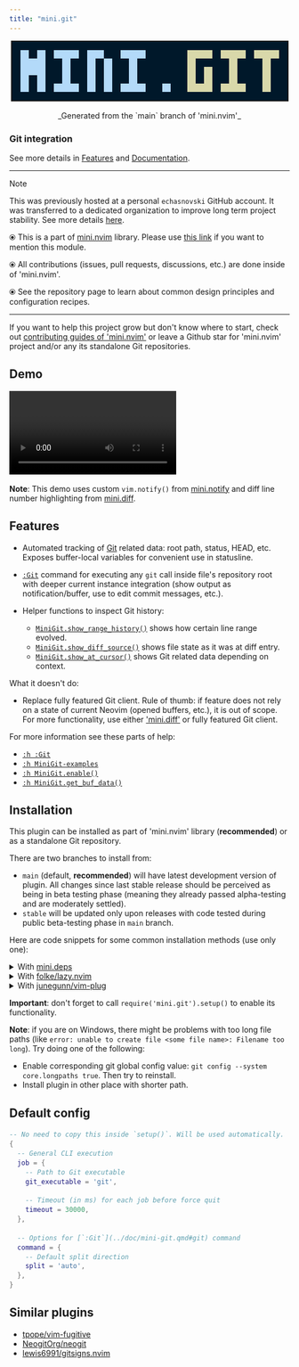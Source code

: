 ```yaml
---
title: "mini.git"
---
```


<p align="center"> <img src="https://github.com/nvim-mini/assets/blob/main/logo-2/logo-git_readme.png?raw=true" alt="mini.git" style="max-width:100%;border:solid 2px"/> </p>
<p align="center">_Generated from the `main` branch of 'mini.nvim'_</p>


### Git integration

See more details in [Features](#features) and [Documentation](../doc/mini-git.qmd).

---

> [!NOTE]
> This was previously hosted at a personal `echasnovski` GitHub account. It was transferred to a dedicated organization to improve long term project stability. See more details [here](https://github.com/nvim-mini/mini.nvim/discussions/1970).

⦿ This is a part of [mini.nvim](https://github.com/nvim-mini/mini.nvim) library. Please use [this link](https://github.com/nvim-mini/mini.nvim/blob/main/readmes/mini-git.md) if you want to mention this module.

⦿ All contributions (issues, pull requests, discussions, etc.) are done inside of 'mini.nvim'.

⦿ See the repository page to learn about common design principles and configuration recipes.

---

If you want to help this project grow but don't know where to start, check out [contributing guides of 'mini.nvim'](https://github.com/nvim-mini/mini.nvim/blob/main/CONTRIBUTING.md) or leave a Github star for 'mini.nvim' project and/or any its standalone Git repositories.

## Demo

![](https://github.com/nvim-mini/assets/blob/main/demo/demo-git.mp4?raw=true)

**Note**: This demo uses custom `vim.notify()` from [mini.notify](https://github.com/nvim-mini/mini.nvim/blob/main/readmes/mini-notify.md) and diff line number highlighting from [mini.diff](https://github.com/nvim-mini/mini.nvim/blob/main/readmes/mini-diff.md).

## Features

- Automated tracking of [Git](https://git-scm.com/) related data: root path, status, HEAD, etc. Exposes buffer-local variables for convenient use in statusline.

- [`:Git`](../doc/mini-git.qmd#git) command for executing any `git` call inside file's repository root with deeper current instance integration (show output as notification/buffer, use to edit commit messages, etc.).

- Helper functions to inspect Git history:
    - [`MiniGit.show_range_history()`](../doc/mini-git.qmd#minigit.show_range_history) shows how certain line range evolved.
    - [`MiniGit.show_diff_source()`](../doc/mini-git.qmd#minigit.show_diff_source) shows file state as it was at diff entry.
    - [`MiniGit.show_at_cursor()`](../doc/mini-git.qmd#minigit.show_at_cursor) shows Git related data depending on context.

What it doesn't do:

- Replace fully featured Git client. Rule of thumb: if feature does not rely on a state of current Neovim (opened buffers, etc.), it is out of scope. For more functionality, use either ['mini.diff'](https://github.com/nvim-mini/mini.nvim/blob/main/readmes/mini-diff.md) or fully featured Git client.

For more information see these parts of help:

- [`:h :Git`](../doc/mini-git.qmd#git)
- [`:h MiniGit-examples`](../doc/mini-git.qmd#minigit-examples)
- [`:h MiniGit.enable()`](../doc/mini-git.qmd#minigit.enable)
- [`:h MiniGit.get_buf_data()`](../doc/mini-git.qmd#minigit.get_buf_data)

## Installation

This plugin can be installed as part of 'mini.nvim' library (**recommended**) or as a standalone Git repository.

There are two branches to install from:

- `main` (default, **recommended**) will have latest development version of plugin. All changes since last stable release should be perceived as being in beta testing phase (meaning they already passed alpha-testing and are moderately settled).
- `stable` will be updated only upon releases with code tested during public beta-testing phase in `main` branch.

Here are code snippets for some common installation methods (use only one):

<details>
<summary>With <a href="https://github.com/nvim-mini/mini.nvim/blob/main/readmes/mini-deps.md">mini.deps</a></summary>

- 'mini.nvim' library:

    | Branch | Code snippet                                  |
    |--------|-----------------------------------------------|
    | Main   | *Follow recommended ‘mini.deps’ installation* |
    | Stable | *Follow recommended ‘mini.deps’ installation* |

- Standalone plugin:

    | Branch | Code snippet                                                  |
    |--------|---------------------------------------------------------------|
    | Main   | `add(‘nvim-mini/mini-git’)`                                   |
    | Stable | `add({ source = ‘nvim-mini/mini-git’, checkout = ‘stable’ })` |

</details>

<details>
<summary>With <a href="https://github.com/folke/lazy.nvim">folke/lazy.nvim</a></summary>

- 'mini.nvim' library:

    | Branch | Code snippet                                  |
    |--------|-----------------------------------------------|
    | Main   | `{ 'nvim-mini/mini.nvim', version = false },` |
    | Stable | `{ 'nvim-mini/mini.nvim', version = '*' },`   |

- Standalone plugin:

    | Branch | Code snippet                                 |
    |--------|----------------------------------------------|
    | Main   | `{ 'nvim-mini/mini-git', version = false },` |
    | Stable | `{ 'nvim-mini/mini-git', version = '*' },`   |

</details>

<details>
<summary>With <a href="https://github.com/junegunn/vim-plug">junegunn/vim-plug</a></summary>

- 'mini.nvim' library:

    | Branch | Code snippet                                         |
    |--------|------------------------------------------------------|
    | Main   | `Plug 'nvim-mini/mini.nvim'`                         |
    | Stable | `Plug 'nvim-mini/mini.nvim', { 'branch': 'stable' }` |

- Standalone plugin:

    | Branch | Code snippet                                        |
    |--------|-----------------------------------------------------|
    | Main   | `Plug 'nvim-mini/mini-git'`                         |
    | Stable | `Plug 'nvim-mini/mini-git', { 'branch': 'stable' }` |

</details>

**Important**: don't forget to call `require('mini.git').setup()` to enable its functionality.

**Note**: if you are on Windows, there might be problems with too long file paths (like `error: unable to create file <some file name>: Filename too long`). Try doing one of the following:

- Enable corresponding git global config value: `git config --system core.longpaths true`. Then try to reinstall.
- Install plugin in other place with shorter path.

## Default config

```lua
-- No need to copy this inside `setup()`. Will be used automatically.
{
  -- General CLI execution
  job = {
    -- Path to Git executable
    git_executable = 'git',

    -- Timeout (in ms) for each job before force quit
    timeout = 30000,
  },

  -- Options for [`:Git`](../doc/mini-git.qmd#git) command
  command = {
    -- Default split direction
    split = 'auto',
  },
}
```

## Similar plugins

- [tpope/vim-fugitive](https://github.com/tpope/vim-fugitive)
- [NeogitOrg/neogit](https://github.com/NeogitOrg/neogit)
- [lewis6991/gitsigns.nvim](https://github.com/lewis6991/gitsigns.nvim)
